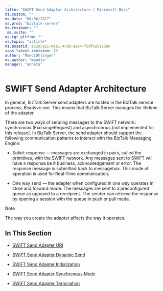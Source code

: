 ```yaml
---
title: "SWIFT Send Adapter Architecture | Microsoft Docs"
ms.custom: ""
ms.date: "06/08/2017"
ms.prod: "biztalk-server"
ms.reviewer: ""
 ms.suite: ""
ms.tgt_pltfrm: ""
ms.topic: "article"
ms.assetid: e52a5a21-0aa1-4cd9-a2a4-f9df425913a0
caps.latest.revision: 10
author: "MandiOhlinger"
ms.author: "mandia"
manager: "anneta"
---
```

# SWIFT Send Adapter Architecture
In general, BizTalk Server send adapters are hosted in the BizTalk service process, Btsntsvc.exe. This means that BizTalk Server manages the lifetime of the adapter.  
  
 There are two ways of sending messages to the SWIFT network: synchronous (ExchangeRequest) and asynchronous (not implemented for this release). In BizTalk Server, the send adapter should support the following communication patterns to interact with the BizTalk Messaging Engine:  
  
-   Solicit response — messages are exchanged in pairs, called the primitives, with the SWIFT network. Any messages sent to SWIFT will have a response be it business, acknowledgement or error. The response message is submitted back to messagebox. This mode of operation is used for Real-Time communication.  
  
-   One way send — the adapter when configured in one way operates in store and forward mode. The messages are sent to a preconfigured queue as opposed to a receipient. The sender can retrieve the response by opening a session with the queue in push or pull mode.  
  
> [!NOTE]
>  The way you create the adapter affects the way it operates.  
  
## In This Section  
  
-   [SWIFT Send Adapter URI](../../adapters-and-accelerators/fileact-interact/swift-send-adapter-uri.md)  
  
-   [SWIFT Send Adapter Dynamic Send](../../adapters-and-accelerators/fileact-interact/swift-send-adapter-dynamic-send.md)  
  
-   [SWIFT Send Adapter Initialization](../../adapters-and-accelerators/fileact-interact/swift-send-adapter-initialization.md)  
  
-   [SWIFT Send Adapter Synchronous Mode](../../adapters-and-accelerators/fileact-interact/swift-send-adapter-synchronous-mode.md)  
  
-   [SWIFT Send Adapter Termination](../../adapters-and-accelerators/fileact-interact/swift-send-adapter-termination.md)